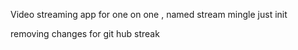 Video streaming app for one on one , named stream mingle just init

removing changes for git hub streak